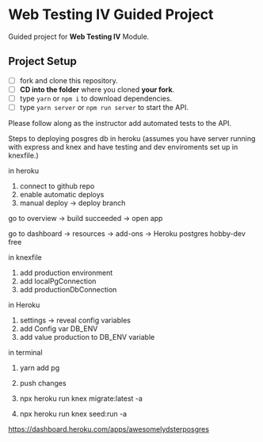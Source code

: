 # Web Testing IV Guided Project

Guided project for **Web Testing IV** Module.

## Project Setup

- [ ] fork and clone this repository.
- [ ] **CD into the folder** where you cloned **your fork**.
- [ ] type `yarn` or `npm i` to download dependencies.
- [ ] type `yarn server` or `npm run server` to start the API.

Please follow along as the instructor add automated tests to the API.

Steps to deploying posgres db in heroku 
(assumes you have server running with express and knex and have testing and dev enviroments set up in knexfile.)

in heroku
1. connect to github repo
2. enable automatic deploys
3. manual deploy -> deploy branch

go to overview -> build succeeded -> open app

go to dashboard -> resources -> add-ons -> Heroku postgres hobby-dev free

in knexfile
1. add production environment
2. add localPgConnection
3. add productionDbConnection

in Heroku
1. settings -> reveal config variables
2. add Config var DB_ENV
3. add value production to DB_ENV variable

in terminal
1. yarn add pg
2. push changes
3. npx heroku run knex migrate:latest -a <webappname>
  
4. npx heroku run knex seed:run -a <webappname>

https://dashboard.heroku.com/apps/awesomelydsterposgres
